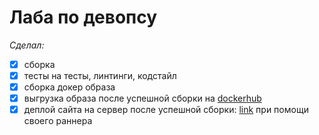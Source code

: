 # Лаба по девопсу

_Сделал:_

- [x] сборка
- [x] тесты на тесты, линтинги, кодстайл
- [x] сборка докер образа
- [x] выгрузка образа после успешной сборки на [dockerhub](https://hub.docker.com/r/devarchie/app/tags)
- [x] деплой сайта на сервер после успешной сборки: [link](http://1522965-ck75569.twc1.net:8081/) при помощи своего раннера
